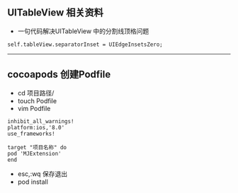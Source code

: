 ## UITableView 相关资料
- 一句代码解决UITableView 中的分割线顶格问题

```objc
self.tableView.separatorInset = UIEdgeInsetsZero;
```

------------------
## cocoapods 创建Podfile
- cd 项目路径/
- touch Podfile
- vim Podfile   

```
inhibit_all_warnings!
platform:ios,'8.0'
use_frameworks!

target "项目名称" do
pod 'MJExtension'
end
```
- esc,:wq 保存退出
- pod install